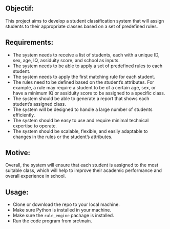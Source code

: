 ## Objectif:
This project aims to develop a student classification system that will assign students to their appropriate classes based on a set of predefined rules.

## Requirements:
- The system needs to receive a list of students, each with a unique ID, sex, age, IQ, assiduity score, and school as inputs.
- The system needs to be able to apply a set of predefined rules to each student.
- The system needs to apply the first matching rule for each student.
- The rules need to be defined based on the student’s attributes. For example, a rule may require a student to be of a certain age, sex, or have a minimum IQ or assiduity score to be assigned to a specific class.
- The system should be able to generate a report that shows each student’s assigned class.
- The system will be designed to handle a large number of students efficiently.
- The system should be easy to use and require minimal technical expertise to operate.
- The system should be scalable, flexible, and easily adaptable to changes in the rules or the student’s attributes.

## Motive:
Overall, the system will ensure that each student is assigned to the most suitable class, which will help to improve their academic performance and overall experience in school.

## Usage:
- Clone or download the repo to your local machine.
- Make sure Python is installed in your machine.
- Make sure the `rule_engine` pachage is installed.
- Run the code program from src\main.
